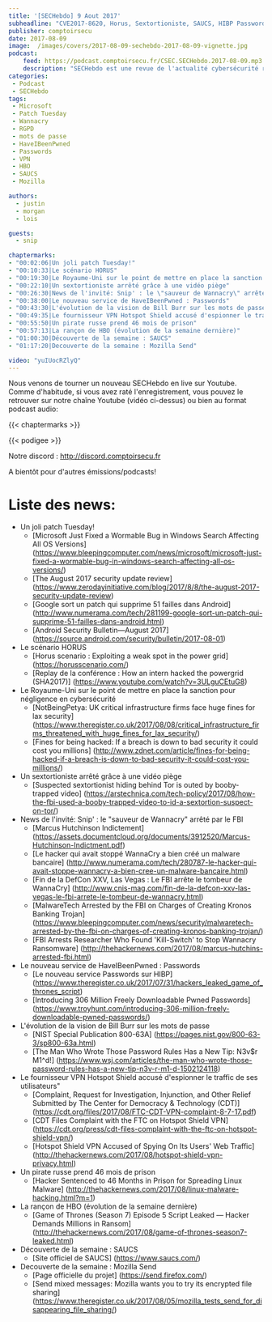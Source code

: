 ```yaml
---
title: '[SECHebdo] 9 Aout 2017'
subheadline: "CVE2017-8620, Horus, Sextortioniste, SAUCS, HIBP Passwords, VPN Hotspot, MalwareTech, Script Game of Thrones, Firefox Send, etc."
publisher: comptoirsecu
date: 2017-08-09
image:  /images/covers/2017-08-09-sechebdo-2017-08-09-vignette.jpg
podcast:
    feed: https://podcast.comptoirsecu.fr/CSEC.SECHebdo.2017-08-09.mp3
    description: "SECHebdo est une revue de l'actualité cybersécurité réalisé en live sur Youtube, généralement le mardi soir."
categories:
 - Podcast
 - SECHebdo
tags:
 - Microsoft
 - Patch Tuesday
 - Wannacry
 - RGPD
 - mots de passe
 - HaveIBeenPwned
 - Passwords
 - VPN
 - HBO
 - SAUCS
 - Mozilla

authors:
  - justin
  - morgan
  - lois

guests:
  - snip

chaptermarks:
- "00:02:06|Un joli patch Tuesday!"
- "00:10:33|Le scénario HORUS"
- "00:19:30|Le Royaume-Uni sur le point de mettre en place la sanction pour négligence en cybersécurité"
- "00:22:10|Un sextortioniste arrêté grâce à une vidéo piège"
- "00:26:30|News de l'invité: Snip' : le \"sauveur de Wannacry\" arrêté par le FBI"
- "00:38:00|Le nouveau service de HaveIBeenPwned : Passwords"
- "00:43:30|L'évolution de la vision de Bill Burr sur les mots de passe"
- "00:49:35|Le fournisseur VPN Hotspot Shield accusé d'espionner le traffic de ses utilisateurs"
- "00:55:50|Un pirate russe prend 46 mois de prison"
- "00:57:13|La rançon de HBO (évolution de la semaine dernière)"
- "01:00:30|Découverte de la semaine : SAUCS"
- "01:17:20|Decouverte de la semaine : Mozilla Send"

video: "yuIUocRZlyQ"
---
```


Nous venons de tourner un nouveau SECHebdo en live sur Youtube. Comme d'habitude, si vous avez raté l'enregistrement, vous pouvez le retrouver sur notre chaîne Youtube (vidéo ci-dessus) ou bien au format podcast audio:

{{< chaptermarks >}}

{{< podigee >}}

Notre discord : <http://discord.comptoirsecu.fr>

A bientôt pour d'autres émissions/podcasts!

# Liste des news:

  * Un joli patch Tuesday!
      * [Microsoft Just Fixed a Wormable Bug in Windows Search Affecting All OS Versions] (https://www.bleepingcomputer.com/news/microsoft/microsoft-just-fixed-a-wormable-bug-in-windows-search-affecting-all-os-versions/)
      * [The August 2017 security update review] (https://www.zerodayinitiative.com/blog/2017/8/8/the-august-2017-security-update-review)
      * [Google sort un patch qui supprime 51 failles dans Android] (http://www.numerama.com/tech/281199-google-sort-un-patch-qui-supprime-51-failles-dans-android.html)
      * [Android Security Bulletin—August 2017] (https://source.android.com/security/bulletin/2017-08-01)
  * Le scénario HORUS
      * [Horus scenario : Exploiting a weak spot in the power grid] (https://horusscenario.com/)
      * [Replay de la conférence : How an intern hacked the powergrid (SHA2017)] (https://www.youtube.com/watch?v=3ULguCEtuG8)
  * Le Royaume-Uni sur le point de mettre en place la sanction pour négligence en cybersécurité
      * [NotBeingPetya: UK critical infrastructure firms face huge fines for lax security] (https://www.theregister.co.uk/2017/08/08/critical_infrastructure_firms_threatened_with_huge_fines_for_lax_security/)
      * [Fines for being hacked: If a breach is down to bad security it could cost you millions] (http://www.zdnet.com/article/fines-for-being-hacked-if-a-breach-is-down-to-bad-security-it-could-cost-you-millions/)
  * Un sextortioniste arrêté grâce à une vidéo piège
      * [Suspected sextortionist hiding behind Tor is outed by booby-trapped video] (https://arstechnica.com/tech-policy/2017/08/how-the-fbi-used-a-booby-trapped-video-to-id-a-sextortion-suspect-on-tor/)
  * News de l'invité: Snip' : le "sauveur de Wannacry" arrêté par le FBI
      * [Marcus Hutchinson Indictement] (https://assets.documentcloud.org/documents/3912520/Marcus-Hutchinson-Indictment.pdf)
      * [Le hacker qui avait stoppé WannaCry a bien créé un malware bancaire] (http://www.numerama.com/tech/280787-le-hacker-qui-avait-stoppe-wannacry-a-bien-cree-un-malware-bancaire.html)
      * [Fin de la DefCon XXV, Las Vegas : Le FBI arrête le tombeur de WannaCry] (http://www.cnis-mag.com/fin-de-la-defcon-xxv-las-vegas-le-fbi-arrete-le-tombeur-de-wannacry.html)
      * [MalwareTech Arrested by the FBI on Charges of Creating Kronos Banking Trojan] (https://www.bleepingcomputer.com/news/security/malwaretech-arrested-by-the-fbi-on-charges-of-creating-kronos-banking-trojan/)
      * [FBI Arrests Researcher Who Found 'Kill-Switch' to Stop Wannacry Ransomware] (http://thehackernews.com/2017/08/marcus-hutchins-arrested-fbi.html)
  * Le nouveau service de HaveIBeenPwned : Passwords
      * [Le nouveau service Passwords sur HIBP] (https://www.theregister.co.uk/2017/07/31/hackers_leaked_game_of_thrones_script)
      * [Introducing 306 Million Freely Downloadable Pwned Passwords] (https://www.troyhunt.com/introducing-306-million-freely-downloadable-pwned-passwords/)
  * L'évolution de la vision de Bill Burr sur les mots de passe
      * [NIST Special Publication 800-63A] (https://pages.nist.gov/800-63-3/sp800-63a.html)
      * [The Man Who Wrote Those Password Rules Has a New Tip: N3v$r M1^d!] (https://www.wsj.com/articles/the-man-who-wrote-those-password-rules-has-a-new-tip-n3v-r-m1-d-1502124118)
  * Le fournisseur VPN Hotspot Shield accusé d'espionner le traffic de ses utilisateurs"
      * [Complaint, Request for Investigation, Injunction, and Other Relief Submitted by The Center for Democracy & Technology (CDT)] (https://cdt.org/files/2017/08/FTC-CDT-VPN-complaint-8-7-17.pdf)
      * [CDT Files Complaint with the FTC on Hotspot Shield VPN] (https://cdt.org/press/cdt-files-complaint-with-the-ftc-on-hotspot-shield-vpn/)
      * [Hotspot Shield VPN Accused of Spying On Its Users' Web Traffic] (http://thehackernews.com/2017/08/hotspot-shield-vpn-privacy.html)
  * Un pirate russe prend 46 mois de prison
      * [Hacker Sentenced to 46 Months in Prison for Spreading Linux Malware] (http://thehackernews.com/2017/08/linux-malware-hacking.html?m=1)
  * La rançon de HBO (évolution de la semaine dernière)
      * [Game of Thrones (Season 7) Episode 5 Script Leaked — Hacker Demands Millions in Ransom] (http://thehackernews.com/2017/08/game-of-thrones-season7-leaked.html)
  * Découverte de la semaine : SAUCS
      * [Site officiel de SAUCS] (https://www.saucs.com/)
  * Decouverte de la semaine : Mozilla Send
      * [Page officielle du projet] (https://send.firefox.com/)
      * [Send mixed messages: Mozilla wants you to try its encrypted file sharing] (https://www.theregister.co.uk/2017/08/05/mozilla_tests_send_for_disappearing_file_sharing/)
